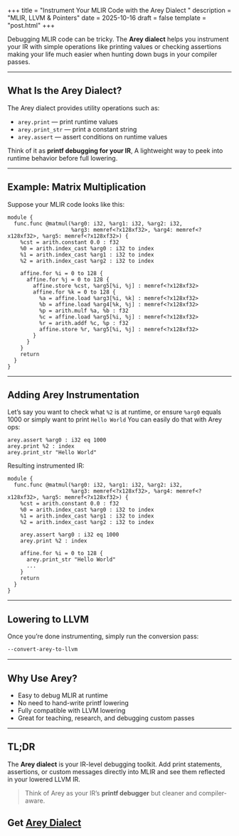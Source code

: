 +++
title = "Instrument Your MLIR Code with the Arey Dialect "
description = "MLIR, LLVM & Pointers"
date = 2025-10-16
draft = false
template = "post.html"
+++


Debugging MLIR code can be tricky. The **Arey dialect** helps you instrument your IR with simple operations like printing values or checking assertions making your life much easier when hunting down bugs in your compiler passes.

---

## What Is the Arey Dialect?

The Arey dialect provides utility operations such as:

* `arey.print` — print runtime values
* `arey.print_str` — print a constant string
* `arey.assert` — assert conditions on runtime values

Think of it as **printf debugging for your IR**, A lightweight way to peek into runtime behavior before full lowering.

---

## Example: Matrix Multiplication

Suppose your MLIR code looks like this:

```mlir
module {
  func.func @matmul(%arg0: i32, %arg1: i32, %arg2: i32,
                    %arg3: memref<?x128xf32>, %arg4: memref<?x128xf32>, %arg5: memref<?x128xf32>) {
    %cst = arith.constant 0.0 : f32
    %0 = arith.index_cast %arg0 : i32 to index
    %1 = arith.index_cast %arg1 : i32 to index
    %2 = arith.index_cast %arg2 : i32 to index

    affine.for %i = 0 to 128 {
      affine.for %j = 0 to 128 {
        affine.store %cst, %arg5[%i, %j] : memref<?x128xf32>
        affine.for %k = 0 to 128 {
          %a = affine.load %arg3[%i, %k] : memref<?x128xf32>
          %b = affine.load %arg4[%k, %j] : memref<?x128xf32>
          %p = arith.mulf %a, %b : f32
          %c = affine.load %arg5[%i, %j] : memref<?x128xf32>
          %r = arith.addf %c, %p : f32
          affine.store %r, %arg5[%i, %j] : memref<?x128xf32>
        }
      }
    }
    return
  }
}
```

---

## Adding Arey Instrumentation

Let’s say you want to check what `%2` is at runtime, or ensure `%arg0` equals 1000 or simply want to print `Hello World`
You can easily do that with Arey ops:

```mlir
arey.assert %arg0 : i32 eq 1000
arey.print %2 : index
arey.print_str "Hello World"
```

Resulting instrumented IR:

```mlir
module {
  func.func @matmul(%arg0: i32, %arg1: i32, %arg2: i32,
                    %arg3: memref<?x128xf32>, %arg4: memref<?x128xf32>, %arg5: memref<?x128xf32>) {
    %cst = arith.constant 0.0 : f32
    %0 = arith.index_cast %arg0 : i32 to index
    %1 = arith.index_cast %arg1 : i32 to index
    %2 = arith.index_cast %arg2 : i32 to index

    arey.assert %arg0 : i32 eq 1000
    arey.print %2 : index

    affine.for %i = 0 to 128 {
      arey.print_str "Hello World"
      ...
    }
    return
  }
}
```

---

## Lowering to LLVM

Once you’re done instrumenting, simply run the conversion pass:

```bash
--convert-arey-to-llvm
```
---

## Why Use Arey?

- Easy to debug MLIR at runtime
- No need to hand-write printf lowering
- Fully compatible with LLVM lowering
- Great for teaching, research, and debugging custom passes

---

## TL;DR

The **Arey dialect** is your IR-level debugging toolkit.
Add print statements, assertions, or custom messages directly into MLIR and see them reflected in your lowered LLVM IR.

> Think of Arey as your IR’s **printf debugger** but cleaner and compiler-aware.


## Get [Arey Dialect](https://github.com/johnmaxrin/arey/releases/tag/v0.1.0)


